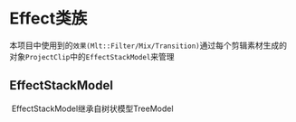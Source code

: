 # Effect类族

​		本项目中使用到的`效果(Mlt::Filter/Mix/Transition)`通过每个剪辑素材生成的对象`ProjectClip`中的`EffectStackModel`来管理

## EffectStackModel

​		EffectStackModel继承自树状模型TreeModel

### 
